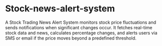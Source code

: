 # Stock-news-alert-system
A Stock Trading News Alert System monitors stock price fluctuations and sends notifications when significant changes occur. It fetches real-time stock data and news, calculates percentage changes, and alerts users via SMS or email if the price moves beyond a predefined threshold.
